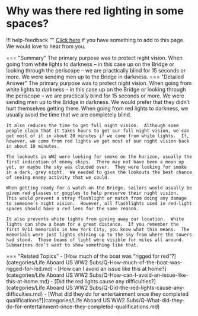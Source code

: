# Why was there red lighting in some spaces?

!!! help-feedback ""
    [Click here](https://replace.md) if you have something to add to this page. We would love to hear from you.

=== "Summary"
    The primary purpose was to protect night vision. When going from white lights to darkness – in this case up on the Bridge or looking through the periscope – we are practically blind for 15 seconds or more. We were sending men up to the Bridge in darkness.
=== "Detailed Answer"
    The primary purpose was to protect night vision.  When going from white lights to darkness – in this case up on the Bridge or looking through the periscope – we are practically blind for 15 seconds or more.  We were sending men up to the Bridge in darkness.  We would prefer that they didn’t hurt themselves getting there.  When going from red lights to darkness, we usually avoid the time that we are completely blind.

    It also reduces the time to get full night vision.  Although some people claim that it takes hours to get our full night vision, we can get most of it in about 20 minutes if we come from white lights.  If, however, we come from red lights we get most of our night vision back in about 10 minutes.

    The lookouts in WW2 were looking for smoke on the horizon, usually the first indication of enemy ships.  There may not have been a moon up yet, or maybe the sky was clouded over.  They were looking for smoke in a dark, grey night.  We needed to give the lookouts the best chance of seeing enemy activity that we could.

    When getting ready for a watch on the Bridge, sailors would usually be given red glasses or goggles to help preserve their night vision.  This would prevent a stray flashlight or match from doing any damage to someone’s night vision.  However, all flashlights used in red-light spaces should have a red lens for the same reason.

    It also prevents white lights from giving away our location.  White lights can show a beam for a great distance.  If you remember the first 9/11 memorials in New York City, you know what this means.  The memorials were just lights shining up to the sky from where the towers had stood.  Those beams of light were visible for miles all around.  Submarines don’t want to show something like that.
=== "Related Topics"
    - [How much of the boat was “rigged for red”?](categories/Life Aboard US WW2 Subs/Q-How-much-of-the-boat-was-rigged-for-red.md)
    - [How can I avoid an issue like this at home?](categories/Life Aboard US WW2 Subs/Q-How-can-I-avoid-an-issue-like-this-at-home.md)
    - [Did the red lights cause any difficulties?](categories/Life Aboard US WW2 Subs/Q-Did-the-red-lights-cause-any-difficulties.md)
    - [What did they do for entertainment once they completed qualifications?](categories/Life Aboard US WW2 Subs/Q-What-did-they-do-for-entertainment-once-they-completed-qualifications.md)
